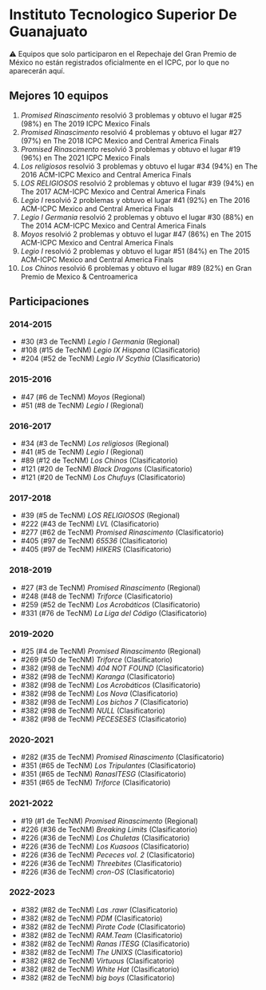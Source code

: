 # Instituto Tecnologico Superior De Guanajuato

:warning: Equipos que solo participaron en el Repechaje del Gran Premio de México no están registrados oficialmente en el ICPC, por lo que no aparecerán aquí.

## Mejores 10 equipos

1. _Promised Rinascimento_ resolvió 3 problemas y obtuvo el lugar #25 (98%) en The 2019 ICPC Mexico Finals
1. _Promised Rinascimento_ resolvió 4 problemas y obtuvo el lugar #27 (97%) en The 2018 ICPC Mexico and Central America Finals
1. _Promised Rinascimento_ resolvió 3 problemas y obtuvo el lugar #19 (96%) en The 2021 ICPC Mexico Finals
1. _Los religiosos_ resolvió 3 problemas y obtuvo el lugar #34 (94%) en The 2016 ACM-ICPC Mexico and Central America Finals
1. _LOS RELIGIOSOS_ resolvió 2 problemas y obtuvo el lugar #39 (94%) en The 2017 ACM-ICPC Mexico and Central America Finals
1. _Legio I_ resolvió 2 problemas y obtuvo el lugar #41 (92%) en The 2016 ACM-ICPC Mexico and Central America Finals
1. _Legio I Germania_ resolvió 2 problemas y obtuvo el lugar #30 (88%) en The 2014 ACM-ICPC Mexico and Central America Finals
1. _Moyos_ resolvió 2 problemas y obtuvo el lugar #47 (86%) en The 2015 ACM-ICPC Mexico and Central America Finals
1. _Legio I_ resolvió 2 problemas y obtuvo el lugar #51 (84%) en The 2015 ACM-ICPC Mexico and Central America Finals
1. _Los Chinos_ resolvió 6 problemas y obtuvo el lugar #89 (82%) en Gran Premio de Mexico & Centroamerica

## Participaciones

### 2014-2015

- #30 (#3 de TecNM) _Legio I Germania_ (Regional)
- #108 (#15 de TecNM) _Legio IX Hispana_ (Clasificatorio)
- #204 (#52 de TecNM) _Legio IV Scythia_ (Clasificatorio)

### 2015-2016

- #47 (#6 de TecNM) _Moyos_ (Regional)
- #51 (#8 de TecNM) _Legio I_ (Regional)

### 2016-2017

- #34 (#3 de TecNM) _Los religiosos_ (Regional)
- #41 (#5 de TecNM) _Legio I_ (Regional)
- #89 (#12 de TecNM) _Los Chinos_ (Clasificatorio)
- #121 (#20 de TecNM) _Black Dragons_ (Clasificatorio)
- #121 (#20 de TecNM) _Los Chufuys_ (Clasificatorio)

### 2017-2018

- #39 (#5 de TecNM) _LOS RELIGIOSOS_ (Regional)
- #222 (#43 de TecNM) _LVL_ (Clasificatorio)
- #277 (#62 de TecNM) _Promised Rinascimento_ (Clasificatorio)
- #405 (#97 de TecNM) _65536_ (Clasificatorio)
- #405 (#97 de TecNM) _HIKERS_ (Clasificatorio)

### 2018-2019

- #27 (#3 de TecNM) _Promised Rinascimento_ (Regional)
- #248 (#48 de TecNM) _Triforce_ (Clasificatorio)
- #259 (#52 de TecNM) _Los Acrobáticos_ (Clasificatorio)
- #331 (#76 de TecNM) _La Liga del Código_ (Clasificatorio)

### 2019-2020

- #25 (#4 de TecNM) _Promised Rinascimento_ (Regional)
- #269 (#50 de TecNM) _Triforce_ (Clasificatorio)
- #382 (#98 de TecNM) _404 NOT FOUND_ (Clasificatorio)
- #382 (#98 de TecNM) _Karanga_ (Clasificatorio)
- #382 (#98 de TecNM) _Los Acrobáticos_ (Clasificatorio)
- #382 (#98 de TecNM) _Los Nova_ (Clasificatorio)
- #382 (#98 de TecNM) _Los bichos 7_ (Clasificatorio)
- #382 (#98 de TecNM) _NULL_ (Clasificatorio)
- #382 (#98 de TecNM) _PECESESES_ (Clasificatorio)

### 2020-2021

- #282 (#35 de TecNM) _Promised Rinascimento_ (Clasificatorio)
- #351 (#65 de TecNM) _Los Tripulantes_ (Clasificatorio)
- #351 (#65 de TecNM) _RanasITESG_ (Clasificatorio)
- #351 (#65 de TecNM) _Triforce_ (Clasificatorio)

### 2021-2022

- #19 (#1 de TecNM) _Promised Rinascimento_ (Regional)
- #226 (#36 de TecNM) _Breaking Limits_ (Clasificatorio)
- #226 (#36 de TecNM) _Los Chuletas_ (Clasificatorio)
- #226 (#36 de TecNM) _Los Kuasoos_ (Clasificatorio)
- #226 (#36 de TecNM) _Pececes vol. 2_ (Clasificatorio)
- #226 (#36 de TecNM) _Threebites_ (Clasificatorio)
- #226 (#36 de TecNM) _cron-OS_ (Clasificatorio)

### 2022-2023

- #382 (#82 de TecNM) _Las .rawr_ (Clasificatorio)
- #382 (#82 de TecNM) _PDM_ (Clasificatorio)
- #382 (#82 de TecNM) _Pirate Code_ (Clasificatorio)
- #382 (#82 de TecNM) _RAM.Team_ (Clasificatorio)
- #382 (#82 de TecNM) _Ranas ITESG_ (Clasificatorio)
- #382 (#82 de TecNM) _The UNIXS_ (Clasificatorio)
- #382 (#82 de TecNM) _Virtuous_ (Clasificatorio)
- #382 (#82 de TecNM) _White Hat_ (Clasificatorio)
- #382 (#82 de TecNM) _big boys_ (Clasificatorio)




